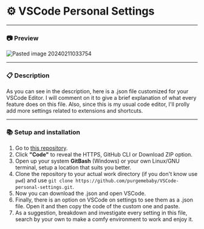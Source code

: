 # ⚙️ VSCode Personal Settings

---
### 📷 Preview

![Pasted image 20240211033754](https://github.com/purgemebaby/VSCode-personal-settings/assets/158496347/79ddf3bb-16f0-48e4-89c2-01be3a0ade5e)


---
### 📋 Description

As you can see in the description, here is a .json file customized for your VSCode Editor. I will comment on it to give a brief
explanation of what every feature does on this file. Also, since this is my usual code editor, I'll prolly add more settings
related to extensions and shortcuts.

---

### 📚 Setup and installation
1. Go to [this repository](https://github.com/purgemebaby/VSCode-personal-settings).
2. Click __"Code"__ to reveal the HTTPS, GitHub CLI or Download ZIP option.
3. Open up your system __GitBash__ (Windows) or your own Linux/GNU terminal, setup a location that suits you better.
4. Clone the repository to your actual work directory (if you don't know use `pwd`) and use `git clone https://github.com/purgemebaby/VSCode-personal-settings.git`.
5. Now you can download the .json and open VSCode.
6. Finally, there is an option on VSCode on settings to see them as a .json file. Open it and then copy the code of the custom one and paste.
7. As a suggestion, breakdown and investigate every setting in this file, search by your own to make a comfy environment to work and enjoy it.

